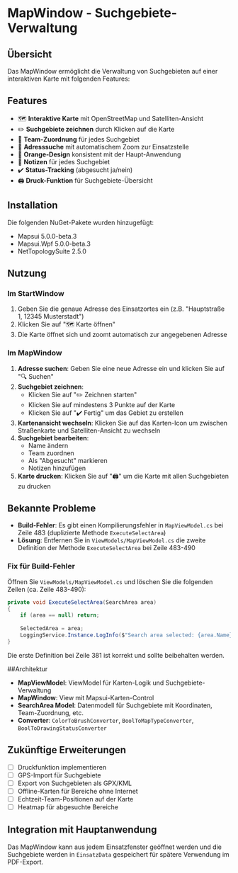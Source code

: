 # MapWindow - Suchgebiete-Verwaltung

## Übersicht
Das MapWindow ermöglicht die Verwaltung von Suchgebieten auf einer interaktiven Karte mit folgenden Features:

## Features
- 🗺️ **Interaktive Karte** mit OpenStreetMap und Satelliten-Ansicht
- ✏️ **Suchgebiete zeichnen** durch Klicken auf die Karte
- 👥 **Team-Zuordnung** für jedes Suchgebiet
- 📍 **Adresssuche** mit automatischem Zoom zur Einsatzstelle
- 🎨 **Orange-Design** konsistent mit der Haupt-Anwendung
- 📝 **Notizen** für jedes Suchgebiet
- ✔️ **Status-Tracking** (abgesucht ja/nein)
- 🖨️ **Druck-Funktion** für Suchgebiete-Übersicht

## Installation
Die folgenden NuGet-Pakete wurden hinzugefügt:
- Mapsui 5.0.0-beta.3
- Mapsui.Wpf 5.0.0-beta.3
- NetTopologySuite 2.5.0

## Nutzung

### Im StartWindow
1. Geben Sie die genaue Adresse des Einsatzortes ein (z.B. "Hauptstraße 1, 12345 Musterstadt")
2. Klicken Sie auf "🗺️ Karte öffnen"
3. Die Karte öffnet sich und zoomt automatisch zur angegebenen Adresse

### Im MapWindow
1. **Adresse suchen**: Geben Sie eine neue Adresse ein und klicken Sie auf "🔍 Suchen"
2. **Suchgebiet zeichnen**:
   - Klicken Sie auf "✏️ Zeichnen starten"
   - Klicken Sie auf mindestens 3 Punkte auf der Karte
   - Klicken Sie auf "✔️ Fertig" um das Gebiet zu erstellen
3. **Kartenansicht wechseln**: Klicken Sie auf das Karten-Icon um zwischen Straßenkarte und Satelliten-Ansicht zu wechseln
4. **Suchgebiet bearbeiten**:
   - Name ändern
   - Team zuordnen
   - Als "Abgesucht" markieren
   - Notizen hinzufügen
5. **Karte drucken**: Klicken Sie auf "🖨️" um die Karte mit allen Suchgebieten zu drucken

## Bekannte Probleme
- **Build-Fehler**: Es gibt einen Kompilierungsfehler in `MapViewModel.cs` bei Zeile 483 (duplizierte Methode `ExecuteSelectArea`)
- **Lösung**: Entfernen Sie in `ViewModels/MapViewModel.cs` die zweite Definition der Methode `ExecuteSelectArea` bei Zeile 483-490

### Fix für Build-Fehler
Öffnen Sie `ViewModels/MapViewModel.cs` und löschen Sie die folgenden Zeilen (ca. Zeile 483-490):

```csharp
private void ExecuteSelectArea(SearchArea area)
{
    if (area == null) return;
    
    SelectedArea = area;
    LoggingService.Instance.LogInfo($"Search area selected: {area.Name}");
}
```

Die erste Definition bei Zeile 381 ist korrekt und sollte beibehalten werden.

##Architektur
- **MapViewModel**: ViewModel für Karten-Logik und Suchgebiete-Verwaltung
- **MapWindow**: View mit Mapsui-Karten-Control
- **SearchArea Model**: Datenmodell für Suchgebiete mit Koordinaten, Team-Zuordnung, etc.
- **Converter**: `ColorToBrushConverter`, `BoolToMapTypeConverter`, `BoolToDrawingStatusConverter`

## Zukünftige Erweiterungen
- [ ] Druckfunktion implementieren
- [ ] GPS-Import für Suchgebiete
- [ ] Export von Suchgebieten als GPX/KML
- [ ] Offline-Karten für Bereiche ohne Internet
- [ ] Echtzeit-Team-Positionen auf der Karte
- [ ] Heatmap für abgesuchte Bereiche

## Integration mit Hauptanwendung
Das MapWindow kann aus jedem Einsatzfenster geöffnet werden und die Suchgebiete werden in `EinsatzData` gespeichert für spätere Verwendung im PDF-Export.
